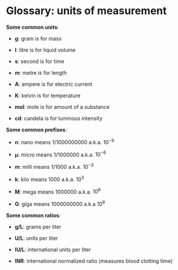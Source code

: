 # Glossary: units of measurement

**Some common units**:

* **g**: gram is for mass

* **l**: litre is for liquid volume

* **s**: second is for time

* **m**: metre is for length

* **A**: ampere is for electric current

* **K**: kelvin is for temperature

* **mol**: mole is for amount of a substance

* **cd**: candela is for luminous intensity

**Some common prefixes**:

* **n**: nano means 1/1000000000 a.k.a. $10^{-9}$
  
* **μ**: micro means 1/1000000 a.k.a. $10^{-6}$
  
* **m**: milli means 1/1000 a.k.a. $10^{-3}$

* **k**: kilo means 1000 a.k.a. $10^{3}$
  
* **M**: mega means 1000000 a.k.a. $10^{6}$
  
* **G**: giga means 1000000000 a.k.a $10^{9}$
 
**Some common ratios**:

* **g/L**: grams per liter

* **U/L**: units per liter

* **IU/L**: international units per liter

* **INR**: international normalized ratio (measures blood clotting time)
